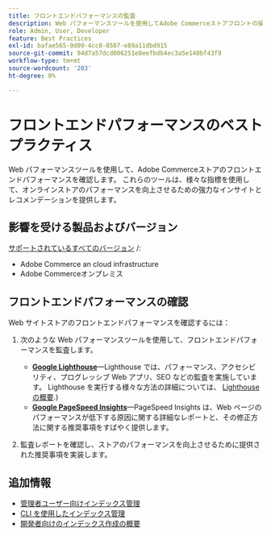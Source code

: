 ```yaml
---
title: フロントエンドパフォーマンスの監査
description: Web パフォーマンスツールを使用してAdobe Commerceストアフロントの操作を監査することで、サイトのパフォーマンスに悪影響を与える問題を特定し、対処します。
role: Admin, User, Developer
feature: Best Practices
exl-id: bafae565-9d09-4cc0-8507-e89a11dbd915
source-git-commit: 94d7a57dcd006251e8eefbdb4ec3a5e140bf43f9
workflow-type: tm+mt
source-wordcount: '203'
ht-degree: 0%

---
```


# フロントエンドパフォーマンスのベストプラクティス

Web パフォーマンスツールを使用して、Adobe Commerceストアのフロントエンドパフォーマンスを確認します。
これらのツールは、様々な指標を使用して、オンラインストアのパフォーマンスを向上させるための強力なインサイトとレコメンデーションを提供します。

## 影響を受ける製品およびバージョン

[サポートされているすべてのバージョン](../../../release/versions.md) /:

- Adobe Commerce an cloud infrastructure
- Adobe Commerceオンプレミス

## フロントエンドパフォーマンスの確認

Web サイトストアのフロントエンドパフォーマンスを確認するには：

1. 次のような Web パフォーマンスツールを使用して、フロントエンドパフォーマンスを監査します。

   - **[Google Lighthouse](https://web.dev/measure/)**—Lighthouse では、パフォーマンス、アクセシビリティ、プログレッシブ Web アプリ、SEO などの監査を実施しています。 Lighthouse を実行する様々な方法の詳細については、 [Lighthouse の概要](https://developer.chrome.com/docs/lighthouse/overview).)
   - **[Google PageSpeed Insights](https://pagespeed.web.dev/)**—PageSpeed Insights は、Web ページのパフォーマンスが低下する原因に関する詳細なレポートと、その修正方法に関する推奨事項をすばやく提供します。

1. 監査レポートを確認し、ストアのパフォーマンスを向上させるために提供された推奨事項を実装します。

## 追加情報

- [管理者ユーザー向けインデックス管理](../../../configuration/cli/manage-indexers.md#configure-indexers)
- [CLI を使用したインデックス管理](https://experienceleague.adobe.com/docs/commerce-operations/configuration-guide/cli/manage-indexers.html)
- [開発者向けのインデックス作成の概要](https://developer.adobe.com/commerce/php/development/components/indexing/)
